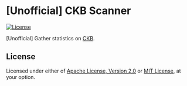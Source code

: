 # [Unofficial] CKB Scanner

[![License]](#license)

[Unofficial] Gather statistics on [CKB].

[License]: https://img.shields.io/badge/License-Apache--2.0%20OR%20MIT-blue.svg

## License

Licensed under either of [Apache License, Version 2.0] or [MIT License], at
your option.

[Apache License, Version 2.0]: LICENSE-APACHE
[MIT License]: LICENSE-MIT

[CKB]: https://github.com/nervosnetwork/ckb
